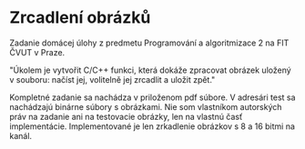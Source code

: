 # Zrcadlení obrázků
Zadanie domácej úlohy z predmetu Programování a algoritmizace 2 na FIT ČVUT v Praze.

"Úkolem je vytvořit C/C++ funkci, která dokáže zpracovat obrázek uložený v souboru: načíst jej, volitelně jej zrcadlit a uložit zpět."

Kompletné zadanie sa nachádza v priloženom pdf súbore. V adresári test sa nachádzajú binárne súbory s obrázkami.
Nie som vlastníkom autorských práv na zadanie ani na testovacie obrázky, len na vlastnú časť implementácie.
Implementované je len zrkadlenie obrázkov s 8 a 16 bitmi na kanál.
